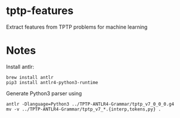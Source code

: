 # tptp-features
Extract features from TPTP problems for machine learning

# Notes

Install antlr:
```
brew install antlr
pip3 install antlr4-python3-runtime
```

Generate Python3 parser using
```
antlr -Dlanguage=Python3 ../TPTP-ANTLR4-Grammar/tptp_v7_0_0_0.g4
mv -v ../TPTP-ANTLR4-Grammar/tptp_v7_*.{interp,tokens,py} .
```